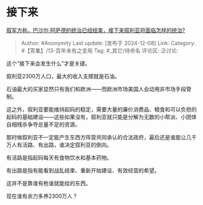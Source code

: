 # 接下来
[叙军方称，巴沙尔·阿萨德的统治已经结束，接下来叙利亚将面临怎样的统治?](https://www.zhihu.com/question/6282653022/answer/50740100429)

> Author: #Anonymity
> Last update: [发布于 2024-12-08]
> Link:
> Category: #【答集】/13-百年未有之变局 
> Tag: #_其它/待命名 
> 评论区:
> 泛讨论:

这个“接下来会发生什么”才是关键。

叙利亚2300万人口，最大的收入支撑就是石油。

石油最大的买家显然只有我们和欧洲——而欧洲市场美国人会动用非市场手段管制。

这之外，叙利亚要能维持起码的稳定，需要大量的廉价消费品、粮食和可以负担的起码的基础建设——这些如果没有，叙利亚就只能是分解为无数的小帮派、小团体自相残杀争夺总量不足的资源。

那时候叙利亚不一定能产生东西方阵营共同承认的合法政府，最后还是谁能让几千万人有活路、有出路，谁决定叙利亚的倒向。

有活路是指起码每天有食物饮水和基本药物。

有出路是指有能看到战乱结束、重新开始建设、有效经营的希望。

这并不是靠谁有枪谁就能给的东西。

现在谁有余力多养2300万人？

